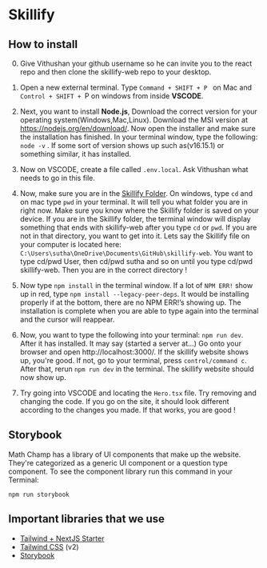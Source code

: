 # Skillify

## How to install


0. Give Vithushan your github username so he can invite you to the react repo and then clone the skillify-web repo to your desktop.

1. Open a new external terminal. Type `Command + SHIFT + P ` on Mac and `Control + SHIFT + `P on windows from inside <b>VSCODE</b>. 

2.  Next, you want to install **Node.js**, Download the correct version for your operating system(Windows,Mac,Linux). Download the MSI version at https://nodejs.org/en/download/. Now open the installer and make sure the installation has finished. In your terminal window, type the following: `node -v`
. If some sort of version shows up such as(v16.15.1) or something similar, it has installed.

3. Now on VSCODE, create a file called `.env.local`. Ask Vithushan what needs to go in this file.

4. Now, make sure you are in the <u>Skillify Folder</u>. On windows, type `cd`  and on mac type `pwd` in your terminal. It will tell you what folder you are in right now. Make sure you know where the Skillify folder is saved on your device. If you are in the Skillify folder, the terminal window will display something that ends with skillify-web after you type `cd` or `pwd`. If you are not in that directory, you want to get into it. Lets say the Skillify file on your computer is located here: `C:\Users\sutha\OneDrive\Documents\GitHub\skillify-web`.
You want to type cd/pwd User, then cd/pwd sutha and so on until you type cd/pwd skillify-web. Then you are in the correct directory !

5. Now type `npm install` in the terminal window. If a lot of `NPM ERR!` show up in red, type `npm install --legacy-peer-deps`.  It would be installing properly if at the bottom, there are no NPM ERR!’s showing up. The installation is complete when you are able to type again into the terminal and the cursor will reappear. 

6. Now, you want to type the following into your terminal: `npm run dev`. After it has installed. It may say (started a server at…) Go onto your browser and open http://localhost:3000/. If the skillify website shows up, you're good. If not, go to your terminal, press `control/command c`. After that, rerun `npm run dev` in the terminal. The skillify website should now show up.

7. Try going into VSCODE and locating the `Hero.tsx` file. Try removing and changing the code. If you go on the site, it should look different according to the changes you made. If that works, you are good !

## Storybook

Math Champ has a library of UI components that make up the website. They're categorized as a generic UI component or a question type component. To see the component library run this command in your Terminal:

`npm run storybook`

## Important libraries that we use

- [Tailwind + NextJS Starter](https://tailwindcss.com/docs/guides/nextjs)
- [Tailwind CSS](https://tailwindcss.com/) (v2)
- [Storybook](https://storybook.js.org/)
